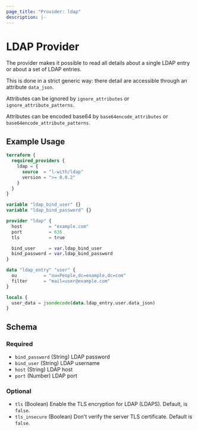 ```yaml
---
page_title: "Provider: ldap"
description: |-
---
```


# LDAP Provider

The provider makes it possible to read all details about a single LDAP entry or about a set of LDAP entries.

This is done in a strict generic way: there detail are accessible through an attribute `data_json`. 

Attributes can be ignored by `ignore_attributes` or `ignore_attribute_patterns`.

Attributes can be encoded base64 by `base64encode_attributes` or `base64encode_attribute_patterns`.

## Example Usage

```terraform
terraform {
  required_providers {
    ldap = {
      source  = "l-with/ldap"
      version = ">= 0.0.2"
    }
  }
}

variable "ldap_bind_user" {}
variable "ldap_bind_password" {}

provider "ldap" {
  host          = "example.com"
  port          = 636
  tls           = true

  bind_user     = var.ldap_bind_user
  bind_password = var.ldap_bind_password
}

data "ldap_entry" "user" {
  ou          = "ou=People,dc=example,dc=com"
  filter      = "mail=user@example.com"
}

locals {
  user_data = jsondecode(data.ldap_entry.user.data_json)
}
```

<!-- schema generated by tfplugindocs -->
## Schema

### Required

- `bind_password` (String) LDAP password
- `bind_user` (String) LDAP username
- `host` (String) LDAP host
- `port` (Number) LDAP port

### Optional

- `tls` (Boolean) Enable the TLS encryption for LDAP (LDAPS). Default, is `false`.
- `tls_insecure` (Boolean) Don't verify the server TLS certificate. Default is `false`.